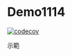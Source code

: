 # Demo1114

[![codecov](https://codecov.io/gh/KKKevinL/Demo1114/branch/master/graph/badge.svg?token=S79FNODFVJ)](https://codecov.io/gh/KKKevinL/Demo1114)

示範

